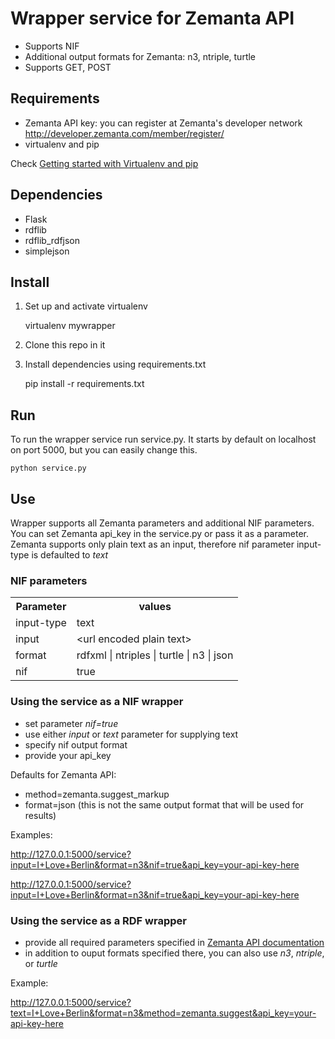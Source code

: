 
Wrapper service for Zemanta API
===============

* Supports NIF
* Additional output formats for Zemanta: n3, ntriple, turtle
* Supports GET, POST

Requirements
---------
* Zemanta API key: you can register at Zemanta's developer network <http://developer.zemanta.com/member/register/>
* virtualenv and pip

Check [Getting started with Virtualenv and pip](http://jontourage.com/2011/02/09/virtualenv-pip-basics/)

Dependencies
------------
* Flask
* rdflib
* rdflib_rdfjson
* simplejson


Install
-----------
1. Set up and activate virtualenv

    virtualenv mywrapper

2. Clone this repo in it

3. Install dependencies using requirements.txt

    pip install -r requirements.txt


Run
------------
To run the wrapper service run service.py. It starts by default on localhost on port 5000, but you can easily change this.

    python service.py


Use
-------------
Wrapper supports all Zemanta parameters and additional NIF parameters. You can set Zemanta api_key in the service.py or pass it as a parameter.
Zemanta supports only plain text as an input, therefore nif parameter input-type is defaulted to _text_

### NIF parameters
<table>
  <tr>
    <th>Parameter</th><th>values</th>
  </tr>
  <tr>
    <td>input-type</td><td>text</td>
  </tr>
  <tr>
    <td>input</td><td>&lt;url encoded plain text&gt;</td>
  </tr>
  <tr>
    <td>format</td><td>rdfxml | ntriples | turtle | n3 | json  </td>
  </tr>
  <tr>
    <td>nif</td><td>true</td>
  </tr>
</table>

### Using the service as a NIF wrapper
* set parameter _nif=true_
* use either _input_ or _text_ parameter for supplying text
* specify nif output format
* provide your api_key

Defaults for Zemanta API:
* method=zemanta.suggest_markup
* format=json (this is not the same output format that will be used for results)

Examples:

http://127.0.0.1:5000/service?input=I+Love+Berlin&format=n3&nif=true&api_key=your-api-key-here

http://127.0.0.1:5000/service?input=I+Love+Berlin&format=n3&nif=true&api_key=your-api-key-here


### Using the service as a RDF wrapper
* provide all required parameters specified in [Zemanta API documentation](http://developer.zemanta.com/docs/)
* in addition to ouput formats specified there, you can also use _n3_, _ntriple_, or _turtle_

Example:

http://127.0.0.1:5000/service?text=I+Love+Berlin&format=n3&method=zemanta.suggest&api_key=your-api-key-here